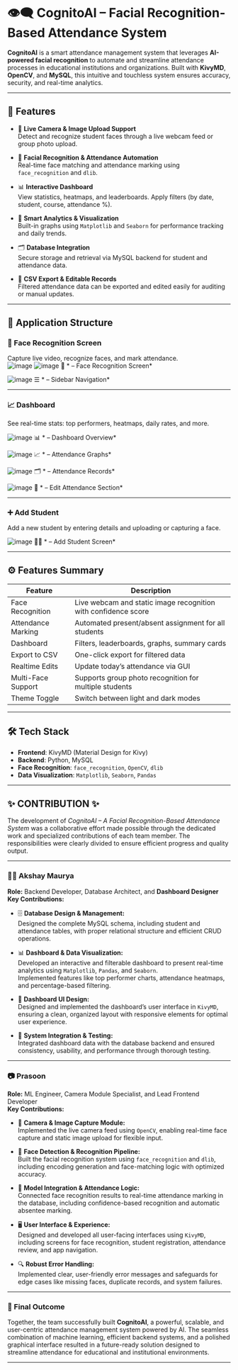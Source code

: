 # 👁️‍🗨️ CognitoAI – Facial Recognition-Based Attendance System

**CognitoAI** is a smart attendance management system that leverages **AI-powered facial recognition** to automate and streamline attendance processes in educational institutions and organizations. Built with **KivyMD**, **OpenCV**, and **MySQL**, this intuitive and touchless system ensures accuracy, security, and real-time analytics.

---

## 🚀 Features

- 🎥 **Live Camera & Image Upload Support**  
  Detect and recognize student faces through a live webcam feed or group photo upload.

- 🤖 **Facial Recognition & Attendance Automation**  
  Real-time face matching and attendance marking using `face_recognition` and `dlib`.

- 📊 **Interactive Dashboard**  
  View statistics, heatmaps, and leaderboards. Apply filters (by date, student, course, attendance %).

- 🧠 **Smart Analytics & Visualization**  
  Built-in graphs using `Matplotlib` and `Seaborn` for performance tracking and daily trends.

- 🗂️ **Database Integration**  
  Secure storage and retrieval via MySQL backend for student and attendance data.

- 📝 **CSV Export & Editable Records**  
  Filtered attendance data can be exported and edited easily for auditing or manual updates.

---

## 📂 Application Structure

### 🧍 Face Recognition Screen  
Capture live video, recognize faces, and mark attendance.  
![image](https://github.com/user-attachments/assets/ff0ab390-3323-4cfc-9c35-ecdb9fd2716a)
![image](https://github.com/user-attachments/assets/a6d3e13a-a442-4725-9c88-d0d7be0eaf16)
📸 * – Face Recognition Screen*  

![image](https://github.com/user-attachments/assets/05a0292f-1858-4b9b-a12c-3b67ec96f9c2)
☰ * – Sidebar Navigation*

---

### 📈 Dashboard  
See real-time stats: top performers, heatmaps, daily rates, and more.  

![image](https://github.com/user-attachments/assets/5f1575a8-b86a-474c-8f49-f53c093ec172)
📊 * – Dashboard Overview*

![image](https://github.com/user-attachments/assets/4a7d773e-f69f-4cb3-a612-e3aa2cfbfc2f)
📈 * – Attendance Graphs*  

![image](https://github.com/user-attachments/assets/1c7ca6c4-b7fc-4fb2-acf4-6519710908bf)
🗂️ * – Attendance Records*  

![image](https://github.com/user-attachments/assets/a96746c1-2586-4c04-8070-f247fb0719dc)
🧯 * – Edit Attendance Section*

---

### ➕ Add Student  
Add a new student by entering details and uploading or capturing a face.  

![image](https://github.com/user-attachments/assets/6d3af584-a6f6-4b1d-b3e7-071be57e6e12)
🧑‍🎓 * – Add Student Screen*

---

## ⚙️ Features Summary

| Feature            | Description                                                        |
|--------------------|--------------------------------------------------------------------|
| Face Recognition   | Live webcam and static image recognition with confidence score     |
| Attendance Marking | Automated present/absent assignment for all students               |
| Dashboard          | Filters, leaderboards, graphs, summary cards                       |
| Export to CSV      | One-click export for filtered data                                 |
| Realtime Edits     | Update today’s attendance via GUI                                  |
| Multi-Face Support | Supports group photo recognition for multiple students             |
| Theme Toggle       | Switch between light and dark modes                                |

---

## 🛠️ Tech Stack

- **Frontend**: KivyMD (Material Design for Kivy)
- **Backend**: Python, MySQL
- **Face Recognition**: `face_recognition`, `OpenCV`, `dlib`
- **Data Visualization**: `Matplotlib`, `Seaborn`, `Pandas`

---

## ✨ CONTRIBUTION ✨

The development of *CognitoAI – A Facial Recognition-Based Attendance System* was a collaborative effort made possible through the dedicated work and specialized contributions of each team member. The responsibilities were clearly divided to ensure efficient progress and quality output.

---

### 👨‍💻 Akshay Maurya  
**Role:** Backend Developer, Database Architect, and **Dashboard Designer**  
**Key Contributions:**

- 🗄️ **Database Design & Management:**  
  Designed the complete MySQL schema, including student and attendance tables, with proper relational structure and efficient CRUD operations.

- 📊 **Dashboard & Data Visualization:**  
  Developed an interactive and filterable dashboard to present real-time analytics using `Matplotlib`, `Pandas`, and `Seaborn`.  
  Implemented features like top performer charts, attendance heatmaps, and percentage-based filtering.

- 🎨 **Dashboard UI Design:**  
  Designed and implemented the dashboard’s user interface in `KivyMD`, ensuring a clean, organized layout with responsive elements for optimal user experience.

- 🧪 **System Integration & Testing:**  
  Integrated dashboard data with the database backend and ensured consistency, usability, and performance through thorough testing.

---

### 📷 Prasoon  
**Role:** ML Engineer, Camera Module Specialist, and Lead Frontend Developer  
**Key Contributions:**

- 📸 **Camera & Image Capture Module:**  
  Implemented the live camera feed using `OpenCV`, enabling real-time face capture and static image upload for flexible input.

- 🤖 **Face Detection & Recognition Pipeline:**  
  Built the facial recognition system using `face_recognition` and `dlib`, including encoding generation and face-matching logic with optimized accuracy.

- 🧠 **Model Integration & Attendance Logic:**  
  Connected face recognition results to real-time attendance marking in the database, including confidence-based recognition and automatic absentee marking.

- 🖥️ **User Interface & Experience:**  
  Designed and developed all user-facing interfaces using `KivyMD`, including screens for face recognition, student registration, attendance review, and app navigation.

- 🔍 **Robust Error Handling:**  
  Implemented clear, user-friendly error messages and safeguards for edge cases like missing faces, duplicate records, and system failures.

---

### 🤝 Final Outcome

Together, the team successfully built **CognitoAI**, a powerful, scalable, and user-centric attendance management system powered by AI. The seamless combination of machine learning, efficient backend systems, and a polished graphical interface resulted in a future-ready solution designed to streamline attendance for educational and institutional environments.

---

